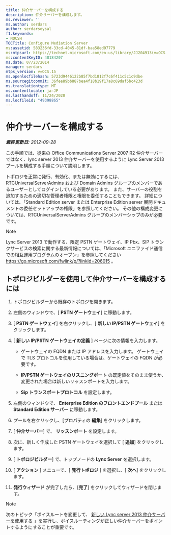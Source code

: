 ```yaml
---
title: 仲介サーバーを構成する
description: 仲介サーバーを構成します。
ms.reviewer: ''
ms.author: serdars
author: serdarsoysal
f1.keywords:
- NOCSH
TOCTitle: Configure Mediation Server
ms:assetid: 583236fd-33cd-4045-81df-baa58ed07779
ms:mtpsurl: https://technet.microsoft.com/en-us/library/JJ204913(v=OCS.15)
ms:contentKeyID: 48184207
ms.date: 07/23/2014
manager: serdars
mtps_version: v=OCS.15
ms.openlocfilehash: 5723d9446122b85f7bd1812f7c6f411c5c1c9dbe
ms.sourcegitcommit: 36fee89bb887bea4f18b19f17a8c69daf5bc423d
ms.translationtype: MT
ms.contentlocale: ja-JP
ms.lasthandoff: 11/24/2020
ms.locfileid: "49398865"
---
```

# <a name="configure-mediation-server"></a>仲介サーバーを構成する

<div data-xmlns="http://www.w3.org/1999/xhtml">

<div class="topic" data-xmlns="http://www.w3.org/1999/xhtml" data-msxsl="urn:schemas-microsoft-com:xslt" data-cs="https://msdn.microsoft.com/">

<div data-asp="https://msdn2.microsoft.com/asp">



</div>

<div id="mainSection">

<div id="mainBody">

<span> </span>

_**最終更新日:** 2012-09-28_

この手順では、従来の Office Communications Server 2007 R2 仲介サーバーではなく、lync server 2013 仲介サーバーを使用するように Lync Server 2013 プールを構成する手順について説明します。

トポロジを正常に発行、有効化、または無効にするには、RTCUniversalServerAdmins および Domain Admins グループのメンバーであるユーザーとしてログインしている必要があります。 また、サーバーの役割を追加するための適切な管理者権限と権限を委任することもできます。 詳細については、「Standard Edition server または Enterprise Edition server 展開ドキュメントの委任セットアップの権限」を参照してください。 その他の構成変更については、RTCUniversalServerAdmins グループのメンバーシップのみが必要です。

<div>


> [!NOTE]  
> Lync Server 2013 で動作する、限定 PSTN ゲートウェイ、IP Pbx、SIP トランクサービスの検索に関する最新情報については、「Microsoft ユニファイド通信での相互運用プログラムのオープン」を参照してください <A href="https://go.microsoft.com/fwlink/p/?linkid=206015">https://go.microsoft.com/fwlink/p/?linkId=206015</A> 。



</div>

<div>

## <a name="to-configure-mediation-server-using-topology-builder"></a>トポロジビルダーを使用して仲介サーバーを構成するには

1.  トポロジビルダーから既存のトポロジを開きます。

2.  左側のウィンドウで、[ **PSTN ゲートウェイ**] に移動します。

3.  [ **PSTN ゲートウェイ**] を右クリックし、[ **新しい IP/PSTN ゲートウェイ**] をクリックします。

4.  [ **新しい IP/PSTN ゲートウェイの定義** ] ページに次の情報を入力します。
    
      - ゲートウェイの FQDN または IP アドレスを入力します。 ゲートウェイで TLS プロトコルを使用している場合は、ゲートウェイの FQDN が必要です。
    
      - **IP/PSTN ゲートウェイのリスニングポート** の既定値をそのまま使うか、変更された場合は新しいリッスンポートを入力します。
    
      - **Sip トランスポートプロトコル** を設定します。

5.  左側のウィンドウで、 **Enterprise Edition のフロントエンドプール** または **Standard Edition サーバー** に移動します。

6.  プールを右クリックし、[プロパティの **編集**] をクリックします。

7.  [ **仲介サーバー**] で、 **リッスンポート** を設定します。

8.  次に、新しく作成した PSTN ゲートウェイを選択して [ **追加**] をクリックします。

9.  [ **トポロジビルダー**] で、トップノードの **Lync Server** を選択します。

10. [ **アクション** ] メニューで、[ **発行トポロジ** ] を選択し、[ **次へ**] をクリックします。

11. **発行ウィザード** が完了したら、[**完了**] をクリックしてウィザードを閉じます。

<div>


> [!NOTE]  
> 次のトピック「ボイスルートを変更して、 <A href="change-voice-routes-to-use-the-new-lync-server-2013-mediation-server.md">新しい Lync server 2013 仲介サーバーを使用する</A> 」を実行し、ボイスルーティングが正しい仲介サーバーをポイントするようにすることが重要です。



</div>

</div>

</div>

<span> </span>

</div>

</div>

</div>

